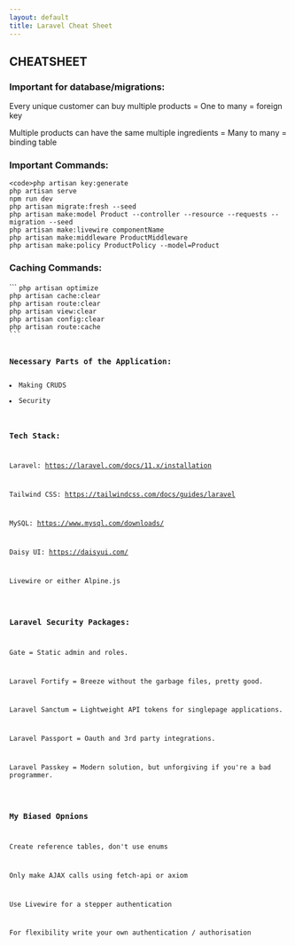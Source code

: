 ```yaml
---
layout: default
title: Laravel Cheat Sheet
---
```


<h2>CHEATSHEET</h2>
<h3>Important for database/migrations:</h3>
<p>Every unique customer can buy multiple products = One to many = foreign key</p>
<p>Multiple products can have the same multiple ingredients = Many to many = binding table</p>

<h3>Important Commands:</h3>

```
<code>php artisan key:generate
php artisan serve
npm run dev
php artisan migrate:fresh --seed
php artisan make:model Product --controller --resource --requests --migration --seed
php artisan make:livewire componentName
php artisan make:middleware ProductMiddleware
php artisan make:policy ProductPolicy --model=Product
```

<h3>Caching Commands:</h3>
```
<code>php artisan optimize
php artisan cache:clear
php artisan route:clear
php artisan view:clear
php artisan config:clear
php artisan route:cache
```

<h3>Necessary Parts of the Application:</h3>
<li>Making CRUDS</li>
<li>Security</li>

<h3>Tech Stack:</h3>
<p>Laravel: <a href="https://laravel.com/docs/11.x/installation">https://laravel.com/docs/11.x/installation</a></p>
<p>Tailwind CSS: <a href="https://tailwindcss.com/docs/guides/laravel">https://tailwindcss.com/docs/guides/laravel</a></p>
<p>MySQL: <a href="https://www.mysql.com/downloads/">https://www.mysql.com/downloads/</a></p>
<p>Daisy UI: <a href="https://daisyui.com/">https://daisyui.com/</a></p>
<p>Livewire or either Alpine.js</p>

<h3>Laravel Security Packages:</h3>
<p>Gate = Static admin and roles.</p>
<p>Laravel Fortify = Breeze without the garbage files, pretty good.</p>
<p>Laravel Sanctum = Lightweight API tokens for singlepage applications.</p>
<p>Laravel Passport = Oauth and 3rd party integrations.</p>
<p>Laravel Passkey = Modern solution, but unforgiving if you're a bad programmer.</p>

<h3>My Biased Opnions</h3>
<p>Create reference tables, don't use enums</p>
<p>Only make AJAX calls using fetch-api or axiom</p>
<p>Use Livewire for a stepper authentication</p>
<p>For flexibility write your own authentication / authorisation</p>

<!-- <button href="/views/laravel/quick_start">Back</button>-->
<!-- <button href="/views/laravel/quick_start">Next</button> -->
